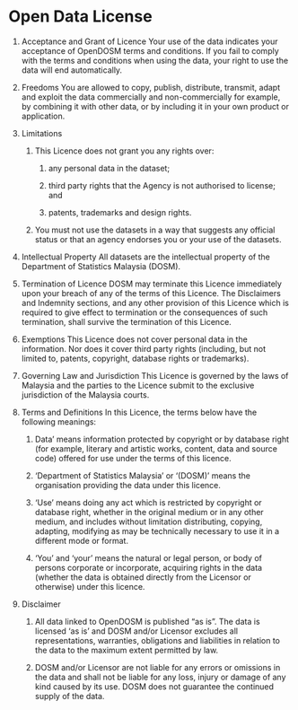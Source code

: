 # Open Data License

1.  Acceptance and Grant of Licence
    Your use of the data indicates your acceptance of OpenDOSM terms and conditions. If you fail to comply with the terms and conditions when using the data, your right to use the data will end automatically.

2.  Freedoms
    You are allowed to copy, publish, distribute, transmit, adapt and exploit the data commercially and non-commercially for example, by combining it with other data, or by including it in your own product or application.

3.  Limitations

    1. This Licence does not grant you any rights over:

       1. any personal data in the dataset;

       2. third party rights that the Agency is not authorised to license; and

       3. patents, trademarks and design rights.

    2. You must not use the datasets in a way that suggests any official status or that an agency endorses you or your use of the datasets.

4.  Intellectual Property
    All datasets are the intellectual property of the Department of Statistics Malaysia (DOSM).

5.  Termination of Licence
    DOSM may terminate this Licence immediately upon your breach of any of the terms of this Licence. The Disclaimers and Indemnity sections, and any other provision of this Licence which is required to give effect to termination or the consequences of such termination, shall survive the termination of this Licence.

6.  Exemptions
    This Licence does not cover personal data in the information. Nor does it cover third party rights (including, but not limited to, patents, copyright, database rights or trademarks).

7.  Governing Law and Jurisdiction
    This Licence is governed by the laws of Malaysia and the parties to the Licence submit to the exclusive jurisdiction of the Malaysia courts.

8.  Terms and Definitions
    In this Licence, the terms below have the following meanings:

    1. Data’ means information protected by copyright or by database right (for example, literary and artistic works, content, data and source code) offered for use under the terms of this licence.

    2. ‘Department of Statistics Malaysia’ or ‘(DOSM)’ means the organisation providing the data under this licence.

    3. ‘Use’ means doing any act which is restricted by copyright or database right, whether in the original medium or in any other medium, and includes without limitation distributing, copying, adapting, modifying as may be technically necessary to use it in a different mode or format.

    4. ‘You’ and ‘your’ means the natural or legal person, or body of persons corporate or incorporate, acquiring rights in the data (whether the data is obtained directly from the Licensor or otherwise) under this licence.

9.  Disclaimer

    1. All data linked to OpenDOSM is published “as is”. The data is licensed ‘as is’ and DOSM and/or Licensor excludes all representations, warranties, obligations and liabilities in relation to the data to the maximum extent permitted by law.

    2. DOSM and/or Licensor are not liable for any errors or omissions in the data and shall not be liable for any loss, injury or damage of any kind caused by its use. DOSM does not guarantee the continued supply of the data.
